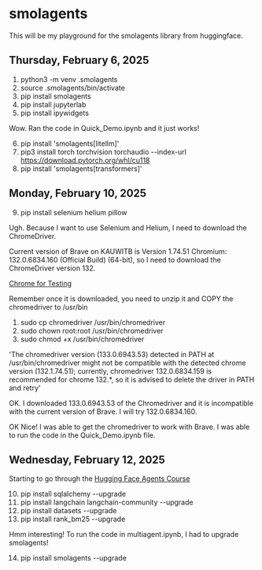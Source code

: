 # smolagents

This will be my playground for the smolagents library from huggingface.

## Thursday, February 6, 2025

 1) python3 -m venv .smolagents
 2) source .smolagents/bin/activate
 3) pip install smolagents
 4) pip install jupyterlab
 5) pip install ipywidgets

 Wow. Ran the code in Quick_Demo.ipynb and it just works! 

 6) pip install 'smolagents[litellm]'
 7) pip3 install torch torchvision torchaudio --index-url https://download.pytorch.org/whl/cu118
 8) pip install 'smolagents[transformers]'

 ## Monday, February 10, 2025

  9) pip install selenium helium pillow

  Ugh. Because I want to use Selenium and Helium, I need to download the ChromeDriver. 

  Current version of Brave on KAUWITB is Version 1.74.51 Chromium: 132.0.6834.160 (Official Build) (64-bit), so I need to download the ChromeDriver version 132.

  [Chrome for Testing](https://googlechromelabs.github.io/chrome-for-testing/)

  Remember once it is downloaded, you need to unzip it and COPY the chromedriver to /usr/bin

   1) sudo cp chromedriver /usr/bin/chromedriver
   2) sudo chown root:root /usr/bin/chromedriver
   3) sudo chmod +x /usr/bin/chromedriver

'The chromedriver version (133.0.6943.53) detected in PATH at /usr/bin/chromedriver might not be compatible with the detected chrome version (132.1.74.51); currently, chromedriver 132.0.6834.159 is recommended for chrome 132.*, so it is advised to delete the driver in PATH and retry'

OK. I downloaded 133.0.6943.53 of the Chromedriver and it is incompatible with the current version of Brave. I will try 132.0.6834.160.

OK Nice! I was able to get the chromedriver to work with Brave. I was able to run the code in the Quick_Demo.ipynb file.

## Wednesday, February 12, 2025

Starting to go through the [Hugging Face Agents Course](https://huggingface.co/agents-course)

10) pip install sqlalchemy --upgrade
11) pip install langchain langchain-community --upgrade
12) pip install datasets --upgrade
13) pip install rank_bm25 --upgrade

Hmm interesting! To run the code in multiagent.ipynb, I had to upgrade smolagents!

14) pip install smolagents --upgrade
